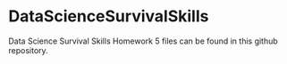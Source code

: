 # DataScienceSurvivalSkills
Data Science Survival Skills Homework 5 files can be found in this github repository.
